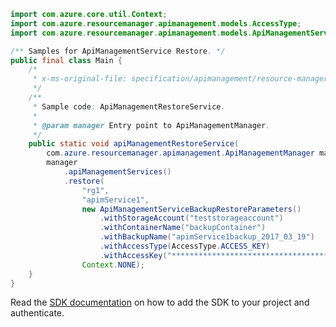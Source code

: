 ```java
import com.azure.core.util.Context;
import com.azure.resourcemanager.apimanagement.models.AccessType;
import com.azure.resourcemanager.apimanagement.models.ApiManagementServiceBackupRestoreParameters;

/** Samples for ApiManagementService Restore. */
public final class Main {
    /*
     * x-ms-original-file: specification/apimanagement/resource-manager/Microsoft.ApiManagement/stable/2021-08-01/examples/ApiManagementRestoreWithAccessKey.json
     */
    /**
     * Sample code: ApiManagementRestoreService.
     *
     * @param manager Entry point to ApiManagementManager.
     */
    public static void apiManagementRestoreService(
        com.azure.resourcemanager.apimanagement.ApiManagementManager manager) {
        manager
            .apiManagementServices()
            .restore(
                "rg1",
                "apimService1",
                new ApiManagementServiceBackupRestoreParameters()
                    .withStorageAccount("teststorageaccount")
                    .withContainerName("backupContainer")
                    .withBackupName("apimService1backup_2017_03_19")
                    .withAccessType(AccessType.ACCESS_KEY)
                    .withAccessKey("**************************************************"),
                Context.NONE);
    }
}
```

Read the [SDK documentation](https://github.com/Azure/azure-sdk-for-java/blob/azure-resourcemanager-apimanagement_1.0.0-beta.3/sdk/apimanagement/azure-resourcemanager-apimanagement/README.md) on how to add the SDK to your project and authenticate.
